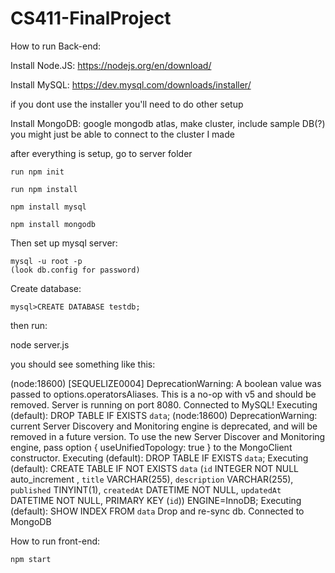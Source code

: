 # CS411-FinalProject


How to run Back-end:

Install Node.JS:
https://nodejs.org/en/download/

Install MySQL:
https://dev.mysql.com/downloads/installer/

if you dont use the installer you'll need to do other setup

Install MongoDB:
google mongodb atlas, make cluster, include sample DB(?) you might just be able to connect to the cluster I made

after everything is setup, go to server folder

```
run npm init

run npm install

npm install mysql

npm install mongodb
```

Then set up mysql server:
```
mysql -u root -p 
(look db.config for password)
```
Create database:
```
mysql>CREATE DATABASE testdb;
```
then run:

node server.js

you should see something like this:

(node:18600) [SEQUELIZE0004] DeprecationWarning: A boolean value was passed to options.operatorsAliases. This is a no-op with v5 and should be removed.
Server is running on port 8080.
Connected to MySQL!
Executing (default): DROP TABLE IF EXISTS `data`;
(node:18600) DeprecationWarning: current Server Discovery and Monitoring engine is deprecated, and will be removed in a future version. To use the new Server Discover and Monitoring engine, pass option { useUnifiedTopology: true } to the MongoClient constructor.
Executing (default): DROP TABLE IF EXISTS `data`;
Executing (default): CREATE TABLE IF NOT EXISTS `data` (`id` INTEGER NOT NULL auto_increment , `title` VARCHAR(255), `description` VARCHAR(255), `published` TINYINT(1), `createdAt` DATETIME NOT NULL, `updatedAt` DATETIME NOT NULL, PRIMARY KEY (`id`)) ENGINE=InnoDB;
Executing (default): SHOW INDEX FROM `data`
Drop and re-sync db.
Connected to MongoDB

How to run front-end:
```
npm start
```

